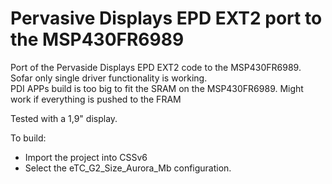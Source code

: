 # Pervasive Displays EPD EXT2 port to the MSP430FR6989

Port of the Pervaside Displays EPD EXT2 code to the MSP430FR6989.<br>
Sofar only single driver functionality is working.<br>
PDI APPs build is too big to fit the SRAM on the MSP430FR6989. Might work if everything is pushed to the FRAM<br>

Tested with a 1,9" display.<br>

To build:
  - Import the project into CSSv6
  - Select the eTC_G2_Size_Aurora_Mb configuration.
